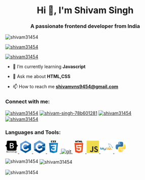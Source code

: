 <h1 align="center">Hi 👋, I'm Shivam Singh</h1>
<h3 align="center">A passionate frontend developer from India</h3>

<p align="left"> <img src="https://komarev.com/ghpvc/?username=shivam31454&label=Profile%20views&color=0e75b6&style=flat" alt="shivam31454" /> </p>

<p align="left"> <a href="https://github.com/ryo-ma/github-profile-trophy"><img src="https://github-profile-trophy.vercel.app/?username=shivam31454" alt="shivam31454" /></a> </p>

<p align="left"> <a href="https://twitter.com/shivam31454" target="blank"><img src="https://img.shields.io/twitter/follow/shivam31454?logo=twitter&style=for-the-badge" alt="shivam31454" /></a> </p>

- 🌱 I’m currently learning **Javascript**

- 💬 Ask me about **HTML,CSS**

- 📫 How to reach me **shivamvns9454@gmail.com**

<h3 align="left">Connect with me:</h3>
<p align="left">
<a href="https://twitter.com/shivam31454" target="blank"><img align="center" src="https://raw.githubusercontent.com/rahuldkjain/github-profile-readme-generator/master/src/images/icons/Social/twitter.svg" alt="shivam31454" height="30" width="40" /></a>
<a href="https://linkedin.com/in/shivam-singh-78b601281" target="blank"><img align="center" src="https://raw.githubusercontent.com/rahuldkjain/github-profile-readme-generator/master/src/images/icons/Social/linked-in-alt.svg" alt="shivam-singh-78b601281" height="30" width="40" /></a>
<a href="https://www.hackerrank.com/shivam31454" target="blank"><img align="center" src="https://raw.githubusercontent.com/rahuldkjain/github-profile-readme-generator/master/src/images/icons/Social/hackerrank.svg" alt="shivam31454" height="30" width="40" /></a>
<a href="https://www.leetcode.com/shivam31454" target="blank"><img align="center" src="https://raw.githubusercontent.com/rahuldkjain/github-profile-readme-generator/master/src/images/icons/Social/leet-code.svg" alt="shivam31454" height="30" width="40" /></a>
</p>

<h3 align="left">Languages and Tools:</h3>
<p align="left"> <a href="https://getbootstrap.com" target="_blank" rel="noreferrer"> <img src="https://raw.githubusercontent.com/devicons/devicon/master/icons/bootstrap/bootstrap-plain-wordmark.svg" alt="bootstrap" width="40" height="40"/> </a> <a href="https://www.cprogramming.com/" target="_blank" rel="noreferrer"> <img src="https://raw.githubusercontent.com/devicons/devicon/master/icons/c/c-original.svg" alt="c" width="40" height="40"/> </a> <a href="https://www.w3schools.com/cpp/" target="_blank" rel="noreferrer"> <img src="https://raw.githubusercontent.com/devicons/devicon/master/icons/cplusplus/cplusplus-original.svg" alt="cplusplus" width="40" height="40"/> </a> <a href="https://www.w3schools.com/css/" target="_blank" rel="noreferrer"> <img src="https://raw.githubusercontent.com/devicons/devicon/master/icons/css3/css3-original-wordmark.svg" alt="css3" width="40" height="40"/> </a> <a href="https://git-scm.com/" target="_blank" rel="noreferrer"> <img src="https://www.vectorlogo.zone/logos/git-scm/git-scm-icon.svg" alt="git" width="40" height="40"/> </a> <a href="https://www.w3.org/html/" target="_blank" rel="noreferrer"> <img src="https://raw.githubusercontent.com/devicons/devicon/master/icons/html5/html5-original-wordmark.svg" alt="html5" width="40" height="40"/> </a> <a href="https://developer.mozilla.org/en-US/docs/Web/JavaScript" target="_blank" rel="noreferrer"> <img src="https://raw.githubusercontent.com/devicons/devicon/master/icons/javascript/javascript-original.svg" alt="javascript" width="40" height="40"/> </a> <a href="https://www.mysql.com/" target="_blank" rel="noreferrer"> <img src="https://raw.githubusercontent.com/devicons/devicon/master/icons/mysql/mysql-original-wordmark.svg" alt="mysql" width="40" height="40"/> </a> <a href="https://www.python.org" target="_blank" rel="noreferrer"> <img src="https://raw.githubusercontent.com/devicons/devicon/master/icons/python/python-original.svg" alt="python" width="40" height="40"/> </a> </p>

<p><img align="left" src="https://github-readme-stats.vercel.app/api/top-langs?username=shivam31454&show_icons=true&locale=en&layout=compact" alt="shivam31454" /></p>

<p>&nbsp;<img align="center" src="https://github-readme-stats.vercel.app/api?username=shivam31454&show_icons=true&locale=en" alt="shivam31454" /></p>

<p><img align="center" src="https://github-readme-streak-stats.herokuapp.com/?user=shivam31454&" alt="shivam31454" /></p>
